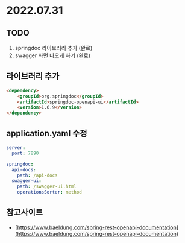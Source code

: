 # 2022.07.31

## TODO 
 1. springdoc 라이브러리 추가 (완료)
 2. swagger 화면 나오게 하기 (완료)

## 라이브러리 추가
```html
<dependency>
    <groupId>org.springdoc</groupId>
    <artifactId>springdoc-openapi-ui</artifactId>
    <version>1.6.9</version>
</dependency>
```

## application.yaml 수정
```yaml
server:
  port: 7890

springdoc:
  api-docs:
    path: /api-docs
  swagger-ui:
    path: /swagger-ui.html
    operationsSorter: method
```

## 참고사이트
 - [https://www.baeldung.com/spring-rest-openapi-documentation](https://www.baeldung.com/spring-rest-openapi-documentation)